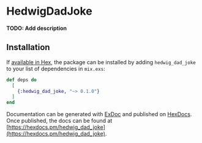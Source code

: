 # HedwigDadJoke

**TODO: Add description**

## Installation

If [available in Hex](https://hex.pm/docs/publish), the package can be installed
by adding `hedwig_dad_joke` to your list of dependencies in `mix.exs`:

```elixir
def deps do
  [
    {:hedwig_dad_joke, "~> 0.1.0"}
  ]
end
```

Documentation can be generated with [ExDoc](https://github.com/elixir-lang/ex_doc)
and published on [HexDocs](https://hexdocs.pm). Once published, the docs can
be found at [https://hexdocs.pm/hedwig_dad_joke](https://hexdocs.pm/hedwig_dad_joke).

